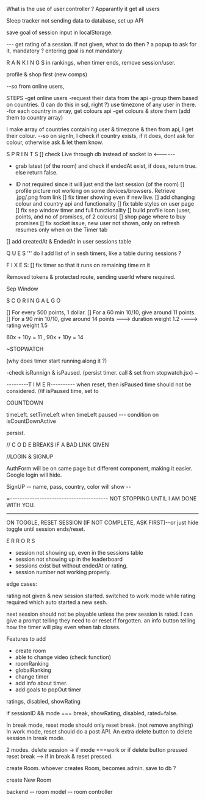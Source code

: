 What is the use of user.controller ? Apparantly it get all users

Sleep tracker not sending data to database, set up API

save goal of session input in localStorage.

--- get rating of a session. If not given, what to do then ? a popup to ask for
it, mandatory ? entering goal is not mandatory

R A N K I N G S in rankings, when timer ends, remove session/user.

profile & shop first (new comps)

--so from online users,

STEPS -get online users -request their data from the api -group them based on
countries. (I can do this in sql, right ?) use timezone of any user in there.
-for each country in array, get colours api -get colours & store them (add them
to country array)

I make array of countries containing user & timezone & then from api, I get
their colour. --so on signIn, I check if country exists, if it does, dont ask
for colour, otherwise ask & let them know.

S P R I N T S [] check Live through db instead of socket io <------

- grab latest (of the room) and check if endedAt exist, if does, return true.
  else return false.

- ID not required since it will just end the last session (of the room) []
  profile picture not working on some devices/browsers. Retrieve .jpg/.png from
  link [] fix timer showing even if new live. [] add changing colour and country
  api and functionality [] fix table styles on user page [] fix sep window timer
  and full functionality [] build profile icon (user, points, and no of
  promises, of 2 colours) [] shop page where to buy promises [] fix socket
  issue, new user not shown, only on refresh resumes only when on the Timer tab

[] add createdAt & EndedAt in user sessions table

Q U E S ''' do I add list of in sesh timers, like a table during sessions ?

F I X E S: [] fix timer so that it runs on remaining time rn it

Removed tokens & protected route, sending userId where required.

Sep Window

S C O R I N G A L G O

[] For every 500 points, 1 dollar. [] For a 60 min 10/10, give around 11 points.
[] For a 90 min 10/10, give around 14 points ---> duration weight 1.2 ---->
rating weight 1.5

60x + 10y = 11 , 90x + 10y = 14

~STOPWATCH

(why does timer start running along it ?)

-check isRunnign & isPaused. (persist timer. call & set from stopwatch.jsx) ~

---------T I M E R---------- when reset, then isPaused time should not be
considered. //if isPaused time, set to

COUNTDOWN

timeLeft. setTimeLeft when timeLeft paused --- condition on isCountDownActive

persist.

// C O D E BREAKS IF A BAD LINK GIVEN

//LOGIN & SIGNUP

AuthForm will be on same page but different component, making it easier. Google
login will hide.

SignUP -- name, pass, country, color will show --

=---------------------------------------- NOT STOPPING UNTIL I AM DONE WITH YOU.

---

ON TOGGLE, RESET SESSION (IF NOT COMPLETE, ASK FIRST)--or just hide toggle until
session ends/reset.


E R R O R S

- session not showing up, even in the sessions table 
- session not showing up in the leaderboard
- sessions exist but without endedAt or rating.
- session number not working properly. 

edge cases: 

rating not given & new session started. 
switched to work mode while rating required which auto started a new sesh.

next session should not be playable unless the prev session is rated. I can give a prompt telling they need to or reset if forgotten. an info button telling how the timer will play even when tab closes. 

Features to add 

- create room
- able to change video (check function)
- roomRanking
- globalRanking
- change timer
- add info about timer.
- add goals to popOut timer


ratings, disabled, showRating 

if sessionID && mode === break, showRating, disabled, rated=false.


In break mode, reset mode should only reset break. (not remove anything) 
In work mode, reset should do a post API. 
An extra delete button to delete session in break mode. 


2 modes. 
delete session -> if mode ===work or if delete button pressed
reset break --> if in break & reset pressed. 


create Room. whoever creates Room, becomes admin. save to db ?



create New Room

backend
-- room model
-- room controller 

